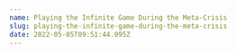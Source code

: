 ```yaml
---
name: Playing the Infinite Game During the Meta-Crisis
slug: playing-the-infinite-game-during-the-meta-crisis
date: 2022-05-05T09:51:44.095Z
---
```



